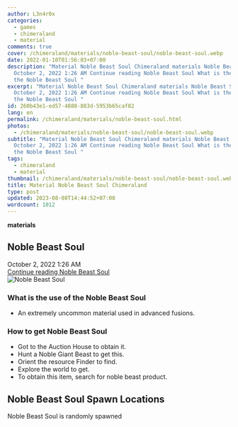 ```yaml
---
author: L3n4r0x
categories:
  - games
  - chimeraland
  - material
comments: true
cover: /chimeraland/materials/noble-beast-soul/noble-beast-soul.webp
date: 2022-01-10T01:56:03+07:00
description: "Material Noble Beast Soul Chimeraland materials Noble Beast Soul
  October 2, 2022 1:26 AM Continue reading Noble Beast Soul What is the use of
  the Noble Beast Soul "
excerpt: "Material Noble Beast Soul Chimeraland materials Noble Beast Soul
  October 2, 2022 1:26 AM Continue reading Noble Beast Soul What is the use of
  the Noble Beast Soul "
id: 260b43e1-ed57-4888-883d-5953b65caf82
lang: en
permalink: /chimeraland/materials/noble-beast-soul.html
photos:
  - /chimeraland/materials/noble-beast-soul/noble-beast-soul.webp
subtitle: "Material Noble Beast Soul Chimeraland materials Noble Beast Soul
  October 2, 2022 1:26 AM Continue reading Noble Beast Soul What is the use of
  the Noble Beast Soul "
tags:
  - chimeraland
  - material
thumbnail: /chimeraland/materials/noble-beast-soul/noble-beast-soul.webp
title: Material Noble Beast Soul Chimeraland
type: post
updated: 2023-08-08T14:44:52+07:00
wordcount: 1012
---
```


<link
  rel="stylesheet"
  href="https://rawcdn.githack.com/dimaslanjaka/Web-Manajemen/870a349/css/bootstrap-5-3-0-alpha3-wrapper.css"
/>
<section id="bootstrap-wrapper">
  <div data-bs-theme="dark">
    <div
      class="row g-0 border rounded overflow-hidden flex-md-row mb-4 shadow-sm position-relative bg-dark text-light"
    >
      <div class="col p-4 d-flex flex-column position-static">
        <strong class="d-inline-block mb-2 text-success">materials</strong>
        <h2 class="mb-0">Noble Beast Soul</h2>
        <div class="mb-1 text-muted">October 2, 2022 1:26 AM</div>
        <a
          href="/chimeraland/materials/noble-beast-soul.html"
          class="stretched-link d-none text-primary"
          >Continue reading Noble Beast Soul</a
        >
      </div>
      <div class="col-auto d-none d-md-block d-lg-block">
        <img
          src="https://www.webmanajemen.com/chimeraland/materials/noble-beast-soul/noble-beast-soul.webp"
          alt="Noble Beast Soul"
        />
      </div>
    </div>
    <div class="row">
      <div class="col-lg-6 col-12 mb-2">
        <div class="card">
          <div class="card-body">
            <h3 class="card-title">What is the use of the Noble Beast Soul</h3>
            <div class="card-text">
              <ul>
                <li>
                  An extremely uncommon material used in advanced fusions.
                </li>
              </ul>
            </div>
          </div>
        </div>
      </div>
      <div class="col-lg-6 col-12 mb-2">
        <div class="card">
          <div class="card-body">
            <h3 class="card-title">How to get Noble Beast Soul</h3>
            <div class="card-text">
              <ul>
                <li>Got to the Auction House to obtain it.</li>
                <li>Hunt a Noble Giant Beast to get this.</li>
                <li>Orient the resource Finder to find.</li>
                <li>Explore the world to get.</li>
                <li>To obtain this item, search for noble beast product.</li>
              </ul>
            </div>
          </div>
        </div>
      </div>
      <div class="col-12 mb-2">
        <h2>Noble Beast Soul Spawn Locations</h2>
        <p>Noble Beast Soul is randomly spawned</p>
      </div>
    </div>
  </div>
</section>